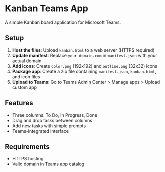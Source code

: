 # Kanban Teams App

A simple Kanban board application for Microsoft Teams.

## Setup

1. **Host the files**: Upload `kanban.html` to a web server (HTTPS required)
2. **Update manifest**: Replace `your-domain.com` in `manifest.json` with your actual domain
3. **Add icons**: Create `color.png` (192x192) and `outline.png` (32x32) icons
4. **Package app**: Create a zip file containing `manifest.json`, `kanban.html`, and icon files
5. **Upload to Teams**: Go to Teams Admin Center > Manage apps > Upload custom app

## Features

- Three columns: To Do, In Progress, Done
- Drag and drop tasks between columns
- Add new tasks with simple prompts
- Teams-integrated interface

## Requirements

- HTTPS hosting
- Valid domain in Teams app catalog
